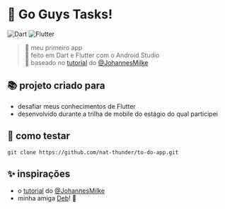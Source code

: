 # 🐝 Go Guys Tasks!
![Dart](https://img.shields.io/badge/dart-%230175C2.svg?style=for-the-badge&logo=dart&logoColor=white)
![Flutter](https://img.shields.io/badge/Flutter-%2302569B.svg?style=for-the-badge&logo=Flutter&logoColor=white)
> 🌼 meu primeiro app<br>
> 🌻 feito em Dart e Flutter com o Android Studio<br>
> 🌷 baseado no [tutorial](https://youtu.be/kN9Yfd4fu04) do [@JohannesMilke](https://github.com/JohannesMilke/todo_app_ui_example)

## 📚 projeto criado para
  - desafiar meus conhecimentos de Flutter
  - desenvolvido durante a trilha de mobile do estágio do qual participei

## 📑 como testar
  ```
  git clone https://github.com/nat-thunder/to-do-app.git
  ```
  
## ✨ inspirações
  - o [tutorial](https://youtu.be/kN9Yfd4fu04) do [@JohannesMilke](https://github.com/JohannesMilke/todo_app_ui_example)
  - minha amiga [Deb](https://instagram.com/honeymustarddl?igshid=MzRlODBiNWFlZA==)! 💛
